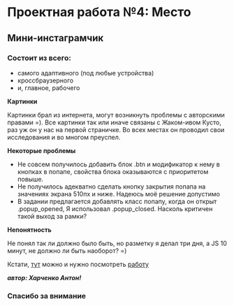 # Проектная работа №4: Место

## Мини-инстаграмчик

### Состоит из всего:

* самого адаптивного (под любые устройства)
* кроссбраузерного
* и, главное, рабочего

**Картинки**

Картинки брал из интернета, могут возникнуть проблемы с авторскими правами =). Все картинки 
так или иначе связаны с Жаком-ивом Кусто, раз уж он у нас на первой страничке. Во всех местах он проводил свои исследования и во многом преуспел.

**Некоторые проблемы**

* Не совсем получилось добавить блок .btn и модификатор к нему в кнопках в попапе, свойства блока оказываются с приоритетом повыше. 
* Не получилось адекватно сделать кнопку закрытия попапа на значениях экрана 510пх и ниже. Надеюсь моё решение допустимо
* В задании предлагается добавлять класс попапу, когда он открыт .popup_opened, Я использовал .popup_closed. Насколь критичен такой выход за рамки?

**Непонятность**

 Не понял так ли должно было быть, но разметку я делал три дня, а JS 10 минут, не должно ли быть наоборот? =)

Кстати, [тут](https://norchah.github.io/mesto/index.html) можно и нужно посмотреть [работу](https://norchah.github.io/mesto/index.html)

***автор: Харченко Антон!***
### Спасибо за внимание


